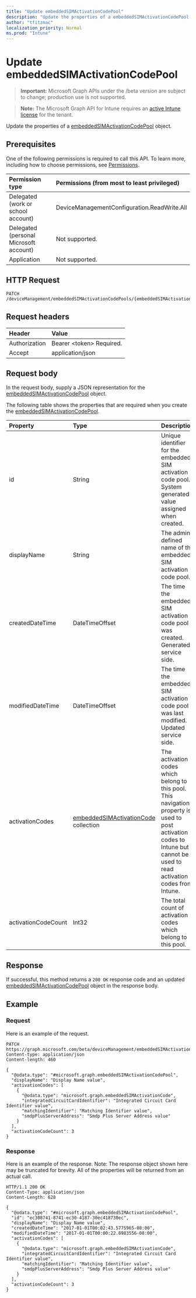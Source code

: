 ```yaml
---
title: "Update embeddedSIMActivationCodePool"
description: "Update the properties of a embeddedSIMActivationCodePool object."
author: "tfitzmac"
localization_priority: Normal
ms.prod: "Intune"
---
```


# Update embeddedSIMActivationCodePool

> **Important:** Microsoft Graph APIs under the /beta version are subject to change; production use is not supported.

> **Note:** The Microsoft Graph API for Intune requires an [active Intune license](https://go.microsoft.com/fwlink/?linkid=839381) for the tenant.

Update the properties of a [embeddedSIMActivationCodePool](../resources/intune-esim-embeddedsimactivationcodepool.md) object.

## Prerequisites
One of the following permissions is required to call this API. To learn more, including how to choose permissions, see [Permissions](/concepts/permissions-reference.md).

|Permission type|Permissions (from most to least privileged)|
|:---|:---|
|Delegated (work or school account)|DeviceManagementConfiguration.ReadWrite.All|
|Delegated (personal Microsoft account)|Not supported.|
|Application|Not supported.|

## HTTP Request
<!-- {
  "blockType": "ignored"
}
-->
``` http
PATCH /deviceManagement/embeddedSIMActivationCodePools/{embeddedSIMActivationCodePoolId}
```

## Request headers
|Header|Value|
|:---|:---|
|Authorization|Bearer &lt;token&gt; Required.|
|Accept|application/json|

## Request body
In the request body, supply a JSON representation for the [embeddedSIMActivationCodePool](../resources/intune-esim-embeddedsimactivationcodepool.md) object.

The following table shows the properties that are required when you create the [embeddedSIMActivationCodePool](../resources/intune-esim-embeddedsimactivationcodepool.md).

|Property|Type|Description|
|:---|:---|:---|
|id|String|Unique identifier for the embedded SIM activation code pool. System generated value assigned when created.|
|displayName|String|The admin defined name of the embedded SIM activation code pool.|
|createdDateTime|DateTimeOffset|The time the embedded SIM activation code pool was created. Generated service side.|
|modifiedDateTime|DateTimeOffset|The time the embedded SIM activation code pool was last modified. Updated service side.|
|activationCodes|[embeddedSIMActivationCode](../resources/intune-esim-embeddedsimactivationcode.md) collection|The activation codes which belong to this pool. This navigation property is used to post activation codes to Intune but cannot be used to read activation codes from Intune.|
|activationCodeCount|Int32|The total count of activation codes which belong to this pool.|



## Response
If successful, this method returns a `200 OK` response code and an updated [embeddedSIMActivationCodePool](../resources/intune-esim-embeddedsimactivationcodepool.md) object in the response body.

## Example

### Request
Here is an example of the request.
``` http
PATCH https://graph.microsoft.com/beta/deviceManagement/embeddedSIMActivationCodePools/{embeddedSIMActivationCodePoolId}
Content-type: application/json
Content-length: 460

{
  "@odata.type": "#microsoft.graph.embeddedSIMActivationCodePool",
  "displayName": "Display Name value",
  "activationCodes": [
    {
      "@odata.type": "microsoft.graph.embeddedSIMActivationCode",
      "integratedCircuitCardIdentifier": "Integrated Circuit Card Identifier value",
      "matchingIdentifier": "Matching Identifier value",
      "smdpPlusServerAddress": "Smdp Plus Server Address value"
    }
  ],
  "activationCodeCount": 3
}
```

### Response
Here is an example of the response. Note: The response object shown here may be truncated for brevity. All of the properties will be returned from an actual call.
``` http
HTTP/1.1 200 OK
Content-Type: application/json
Content-Length: 628

{
  "@odata.type": "#microsoft.graph.embeddedSIMActivationCodePool",
  "id": "ec308741-8741-ec30-4187-30ec418730ec",
  "displayName": "Display Name value",
  "createdDateTime": "2017-01-01T00:02:43.5775965-08:00",
  "modifiedDateTime": "2017-01-01T00:00:22.8983556-08:00",
  "activationCodes": [
    {
      "@odata.type": "microsoft.graph.embeddedSIMActivationCode",
      "integratedCircuitCardIdentifier": "Integrated Circuit Card Identifier value",
      "matchingIdentifier": "Matching Identifier value",
      "smdpPlusServerAddress": "Smdp Plus Server Address value"
    }
  ],
  "activationCodeCount": 3
}
```





